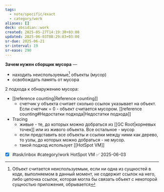 ```yaml
---
tags:
  - note/specific/exact
  - category/work
aliases: []
deck: obsidian::work
created: 2025-05-27T14:19:30+03:00
updated: 2025-06-03T08:29:03+03:00
sr-due: 2025-06-21
sr-interval: 19
sr-ease: 290
---
```


**Зачем нужен сборщик мусора**
—
- находить неиспользуемые[^1] объекты (мусор)
- освобождать память от мусора

2 подхода к обнаружению мусора:
- [[reference counting|Reference counting]]
	- счетчик у объекта считает сколько ссылок указывает на объект. Если счетчик = 0 - объект считается мусором. [[reference counting#Недостатки подхода|Недостатки подхода]]
- Tracing
	- живые - те, до которых можно добраться из [[GC Root|корневых точек]] или из живого объекта. Все остальное - мусор
	- если представить все объекты и ссылки между ними как дерево, то узлы, до которых можно добраться - не мусор.
	- такой подход использует [[HotSpot VM]]

- [x] #task/inbox #category/work HotSpot VM ✅ 2025-06-03

[^1]: Объект считается неиспользуемым, если ни одна из сущностей в коде, выполняемом в данный момент, не содержит ссылок на него, либо цепочка ссылок, которая могла бы связать объект с некоторой сущностью приложения, обрывается
